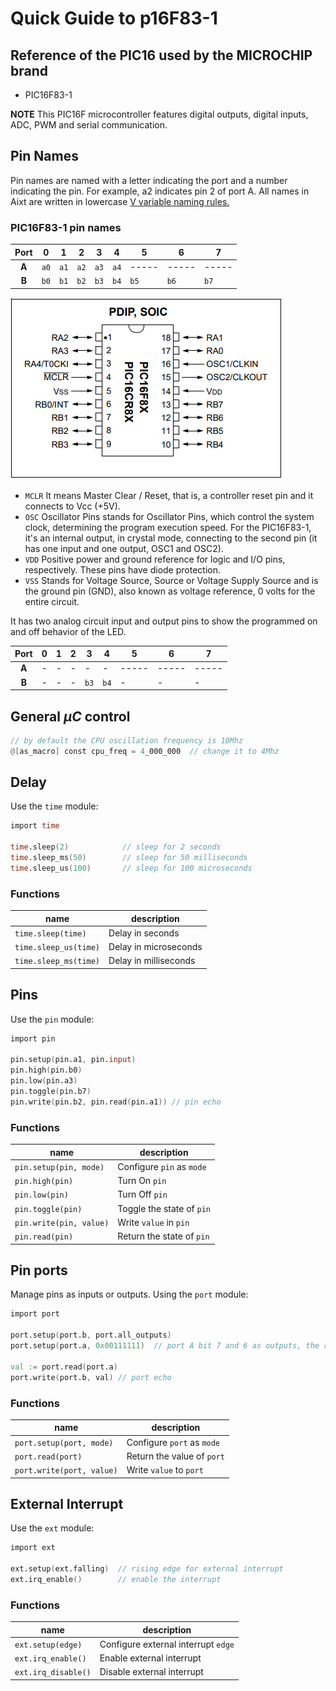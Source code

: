 # Quick Guide to p16F83-1
## Reference of the PIC16 used by the MICROCHIP brand
- PIC16F83-1

**NOTE** This PIC16F microcontroller features digital outputs, digital inputs, ADC, PWM and serial communication.

## Pin Names
Pin names are named with a letter indicating the port and a number indicating the pin. For example, a2 indicates pin 2 of port A. All names in Aixt are written in lowercase [V variable naming rules.](https://github.com/vlang/v/blob/master/doc/docs.md#variables)

### PIC16F83-1 pin names

| Port  | 0    | 1    | 2    | 3    | 4    | 5     | 6     | 7     |
| :---: | ---- | ---- | ---- | ---- | ---- | ----- | ----- | ----- |
| **A** | `a0` | `a1` | `a2` | `a3` | `a4` | ----- | ----- | ----- |
| **B** | `b0` | `b1` | `b2` | `b3` | `b4` | `b5`  | `b6`  | `b7`  |

![alt text](image.png)

- `MCLR` It means Master Clear / Reset, that is, a controller reset pin and it connects to Vcc (+5V).
- `OSC` Oscillator Pins stands for Oscillator Pins, which control the system clock, determining the program execution speed. For the PIC16F83-1, it's an internal output, in crystal mode, connecting to the second pin (it has one input and one output, OSC1 and OSC2).
- `VDD` Positive power and ground reference for logic and I/O pins, respectively. These pins have diode protection.
- `VSS` Stands for Voltage Source, Source or Voltage Supply Source and is the ground pin (GND), also known as voltage reference, 0 volts for the entire circuit.

It has two analog circuit input and output pins to show the programmed on and off behavior of the LED.

| Port  | 0   | 1   | 2   | 3    | 4    | 5     | 6     | 7     |
| :---: | --- | --- | --- | ---- | ---- | ----- | ----- | ----- |
| **A** | -   | -   | -   | -    | -    | ----- | ----- | ----- |
| **B** | -   | -   | -   | `b3` | `b4` | -     | -     | -     |

## General $\mu C$ control

```v
// by default the CPU oscillation frequency is 10Mhz
@[as_macro] const cpu_freq = 4_000_000  // change it to 4Mhz
```
## Delay
Use the `time` module:

```v
import time

time.sleep(2)            // sleep for 2 seconds
time.sleep_ms(50)        // sleep for 50 milliseconds
time.sleep_us(100)       // sleep for 100 microseconds
```

### Functions
| name                  | description           |
| --------------------- | --------------------- |
| `time.sleep(time)`    | Delay in seconds      |
| `time.sleep_us(time)` | Delay in microseconds |
| `time.sleep_ms(time)` | Delay in milliseconds |

## Pins
Use the `pin` module:

```v
import pin

pin.setup(pin.a1, pin.input)
pin.high(pin.b0)
pin.low(pin.a3)
pin.toggle(pin.b7)
pin.write(pin.b2, pin.read(pin.a1)) // pin echo
```

### Functions
| name                    | description               |
| ----------------------- | ------------------------- |
| `pin.setup(pin, mode)`  | Configure `pin` as `mode` |
| `pin.high(pin)`         | Turn On `pin`             |
| `pin.low(pin)`          | Turn Off `pin`            |
| `pin.toggle(pin)`       | Toggle the state of `pin` |
| `pin.write(pin, value)` | Write `value` in `pin`    |
| `pin.read(pin)`         | Return the state of `pin` |

## Pin ports
Manage pins as inputs or outputs. Using the `port` module:

```v
import port

port.setup(port.b, port.all_outputs)
port.setup(port.a, 0x00111111)  // port A bit 7 and 6 as outputs, the rest as inputs

val := port.read(port.a)
port.write(port.b, val) // port echo
```

### Functions
| name                      | description                |
| ------------------------- | -------------------------- |
| `port.setup(port, mode)`  | Configure `port` as `mode` |
| `port.read(port)`         | Return the value of `port` |
| `port.write(port, value)` | Write `value` to `port`    |

## External Interrupt
Use the `ext` module:

```v
import ext

ext.setup(ext.falling)	// rising edge for external interrupt
ext.irq_enable()		// enable the interrupt
```

### Functions
| name                | description                         |
| ------------------- | ----------------------------------- |
| `ext.setup(edge)`   | Configure external interrupt `edge` |
| `ext.irq_enable()`  | Enable external interrupt           |
| `ext.irq_disable()` | Disable external interrupt          |